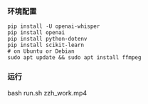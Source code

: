 ### 环境配置
```shell
pip install -U openai-whisper
pip install openai
pip install python-dotenv 
pip install scikit-learn
# on Ubuntu or Debian
sudo apt update && sudo apt install ffmpeg
```

### 运行
bash run.sh zzh_work.mp4
